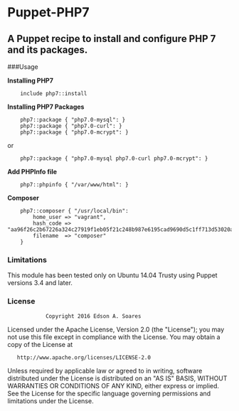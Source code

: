 # Puppet-PHP7


A Puppet recipe to install and configure PHP 7 and its packages.
----------------------------------------------------------------

###Usage

**Installing PHP7**
~~~
    include php7::install
~~~

**Installing PHP7 Packages**
~~~
    php7::package { "php7.0-mysql": }
    php7::package { "php7.0-curl": }
    php7::package { "php7.0-mcrypt": }
~~~

or

~~~
    php7::package { "php7.0-mysql php7.0-curl php7.0-mcrypt": }
~~~

**Add PHPInfo file**
~~~
    php7::phpinfo { "/var/www/html": }
~~~

**Composer**
~~~
    php7::composer { "/usr/local/bin":
        home_user => "vagrant",
        hash_code => "aa96f26c2b67226a324c27919f1eb05f21c248b987e6195cad9690d5c1ff713d53020a02ac8c217dbf90a7eacc9d141d",
        filename  => "composer"
    }
~~~


### Limitations
This module has been tested only on Ubuntu 14.04 Trusty using Puppet versions 3.4 and later.

### License

                Copyright 2016 Edson A. Soares

   Licensed under the Apache License, Version 2.0 (the "License");
   you may not use this file except in compliance with the License.
   You may obtain a copy of the License at

       http://www.apache.org/licenses/LICENSE-2.0

   Unless required by applicable law or agreed to in writing, software
   distributed under the License is distributed on an "AS IS" BASIS,
   WITHOUT WARRANTIES OR CONDITIONS OF ANY KIND, either express or implied.
   See the License for the specific language governing permissions and
   limitations under the License.
